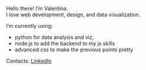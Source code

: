 Hello there! I’m Valentina.<br>
I love web development, design, and data visualization.

I’m currently using: 
- python for data analysis and viz, 
- node.js to add the backend to my js skills
- advanced css to make the previous points pretty

Contacts: [LinkedIn](https://www.linkedin.com/in/valentinapezzi)

